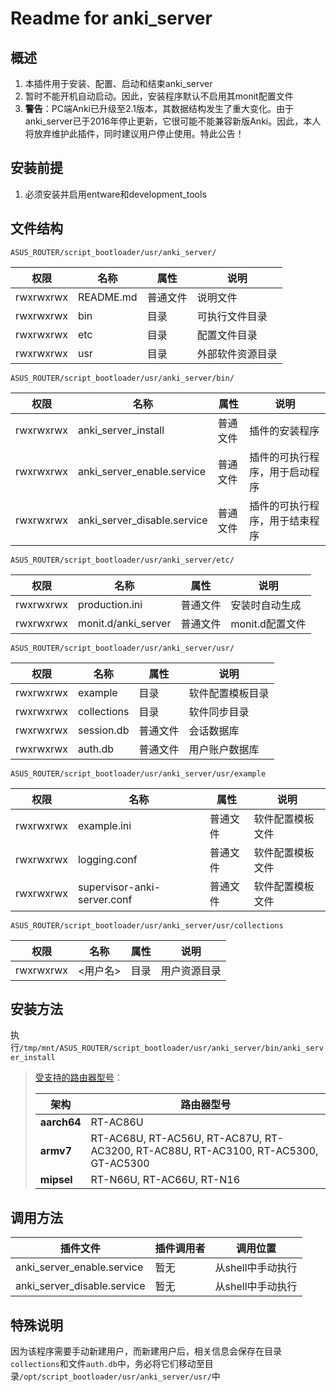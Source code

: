 # Readme for anki_server

## 概述

1. 本插件用于安装、配置、启动和结束anki_server
2. 暂时不能开机自动启动。因此，安装程序默认不启用其monit配置文件
3. **警告**：PC端Anki已升级至2.1版本，其数据结构发生了重大变化。由于anki_server已于2016年停止更新，它很可能不能兼容新版Anki。因此，本人将放弃维护此插件，同时建议用户停止使用。特此公告！

## 安装前提

1. 必须安装并启用entware和development_tools

## 文件结构

`ASUS_ROUTER/script_bootloader/usr/anki_server/`

| 权限      | 名称      | 属性     | 说明             |
| --------- | --------- | -------- | ---------------- |
| rwxrwxrwx | README.md | 普通文件 | 说明文件         |
| rwxrwxrwx | bin       | 目录     | 可执行文件目录   |
| rwxrwxrwx | etc       | 目录     | 配置文件目录   |
| rwxrwxrwx | usr       | 目录     | 外部软件资源目录 |

`ASUS_ROUTER/script_bootloader/usr/anki_server/bin/`

| 权限      | 名称                        | 属性     | 说明                           |
| --------- | --------------------------- | -------- | ------------------------------ |
| rwxrwxrwx | anki_server_install         | 普通文件 | 插件的安装程序                 |
| rwxrwxrwx | anki_server_enable.service  | 普通文件 | 插件的可执行程序，用于启动程序 |
| rwxrwxrwx | anki_server_disable.service | 普通文件 | 插件的可执行程序，用于结束程序 |

`ASUS_ROUTER/script_bootloader/usr/anki_server/etc/`

| 权限      | 名称         | 属性     | 说明         |
| --------- | ------------ | -------- | ------------ |
| rwxrwxrwx | production.ini | 普通文件 | 安装时自动生成 |
| rwxrwxrwx | monit.d/anki_server | 普通文件 | monit.d配置文件 |

`ASUS_ROUTER/script_bootloader/usr/anki_server/usr/`

| 权限      | 名称         | 属性     | 说明         |
| --------- | ------------ | -------- | ------------ |
| rwxrwxrwx | example | 目录 | 软件配置模板目录 |
| rwxrwxrwx | collections | 目录 | 软件同步目录 |
| rwxrwxrwx | session.db | 普通文件 | 会话数据库 |
| rwxrwxrwx | auth.db | 普通文件 | 用户账户数据库 |

`ASUS_ROUTER/script_bootloader/usr/anki_server/usr/example`

| 权限      | 名称         | 属性     | 说明         |
| --------- | ------------ | -------- | ------------ |
| rwxrwxrwx | example.ini | 普通文件 | 软件配置模板文件 |
| rwxrwxrwx | logging.conf | 普通文件 | 软件配置模板文件|
| rwxrwxrwx | supervisor-anki-server.conf | 普通文件 | 软件配置模板文件 |

`ASUS_ROUTER/script_bootloader/usr/anki_server/usr/collections`

| 权限      | 名称         | 属性     | 说明         |
| --------- | ------------ | -------- | ------------ |
| rwxrwxrwx | <用户名> | 目录 | 用户资源目录 |

## 安装方法

执行`/tmp/mnt/ASUS_ROUTER/script_bootloader/usr/anki_server/bin/anki_server_install`

   > [受支持的路由器型号](https://github.com/Entware/Entware/wiki/Install-on-Asus-stock-firmware)：
   > 
   > | 架构        | 路由器型号                                                   |
   > | ----------- | ------------------------------------------------------------ |
   > | **aarch64** | RT-AC86U                                                     |
   > | **armv7**   | RT-AC68U, RT-AC56U, RT-AC87U, RT-AC3200, RT-AC88U, RT-AC3100, RT-AC5300, GT-AC5300 |
   > | **mipsel**  | RT-N66U, RT-AC66U, RT-N16                                    |

## 调用方法

| 插件文件                          | 插件调用者                   | 调用位置  |
| --------------------------------- | ---------------------------- | --------- |
| anki_server_enable.service | 暂无  | 从shell中手动执行 |
| anki_server_disable.service | 暂无 | 从shell中手动执行 |

## 特殊说明

因为该程序需要手动新建用户，而新建用户后，相关信息会保存在目录`collections`和文件`auth.db`中，务必将它们移动至目录`/opt/script_bootloader/usr/anki_server/usr/`中